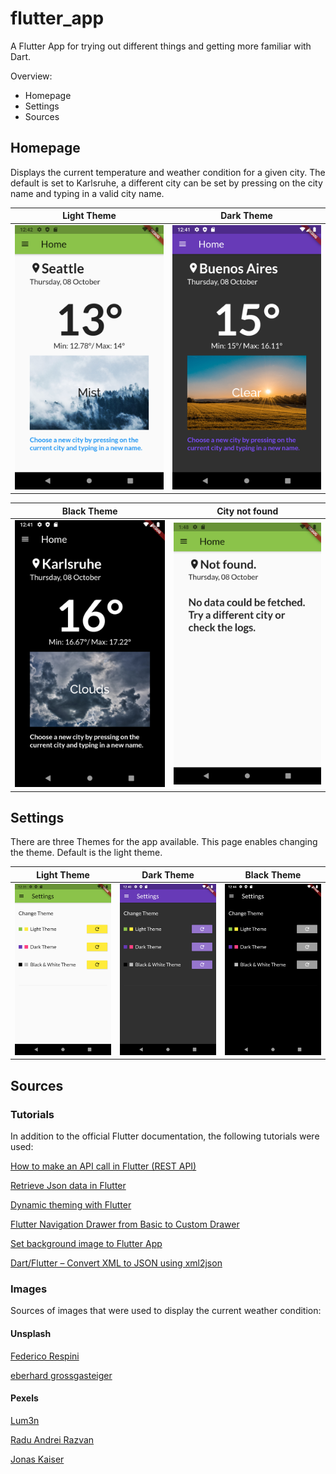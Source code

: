 # flutter_app

A Flutter App for trying out different things and getting more familiar with Dart.

Overview:
- Homepage
- Settings
- Sources

## Homepage
Displays the current temperature and weather condition for a given city. The default is set to Karlsruhe, 
a different city can be set by pressing on the city name and typing in a valid city name.

Light Theme             |  Dark Theme
:-------------------------:|:-------------------------:
![](assets/images/Homepage1.png)  |  ![](assets/images/Homepage2.png)

Black Theme             |  City not found
:-------------------------:|:-------------------------:
![](assets/images/Homepage3.png)  |  ![](assets/images/Homepage4.png)

## Settings
There are three Themes for the app available. This page enables changing the theme. Default is the light theme.

Light Theme             |  Dark Theme                |  Black Theme
:-------------------------:|:-------------------------:|:-------------------------:
![](assets/images/Settings1.png)  |  ![](assets/images/Settings2.png)  |  ![](assets/images/Settings3.png)


## Sources

### Tutorials

In addition to the official Flutter documentation, the following tutorials were used:

[How to make an API call in Flutter (REST API)](https://ayusch.com/how-to-make-an-api-call-in-flutter-rest-api/)

[Retrieve Json data in Flutter](https://medium.com/oceanize-geeks/retrieve-json-data-in-flutter-49c8fcd3e8c6)

[Dynamic theming with Flutter](https://medium.com/flutter-community/dynamic-theming-with-flutter-78681285d85f)

[Flutter Navigation Drawer from Basic to Custom Drawer](https://medium.com/flutterpub/flutter-navigation-drawer-from-basic-to-custom-drawer-66a60d27d687)

[Set background image to Flutter App](https://mightytechno.com/background-image-flutter/)

[Dart/Flutter – Convert XML to JSON using xml2json](https://bezkoder.com/dart-flutter-xml-to-json-xml2json/)

### Images
Sources of images that were used to display the current weather condition:

#### Unsplash

[Federico Respini](https://unsplash.com/photos/sYffw0LNr7s)

[eberhard grossgasteiger](https://unsplash.com/photos/pgTu7tevuro)

#### Pexels

[Lum3n](https://www.pexels.com/photo/green-pine-trees-covered-with-fogs-under-white-sky-during-daytime-167699/)

[Radu Andrei Razvan](https://www.pexels.com/photo/photography-of-trees-covered-with-snow-773594/)

[Jonas Kaiser](https://unsplash.com/photos/I621uimW8p0)

